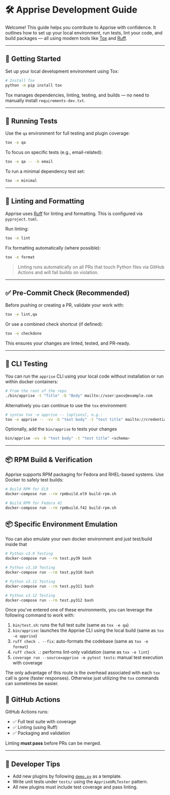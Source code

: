 # 🛠️ Apprise Development Guide

Welcome! This guide helps you contribute to Apprise with confidence. It outlines
how to set up your local environment, run tests, lint your code, and build 
packages — all using modern tools like [Tox](https://tox.readthedocs.io/) and 
[Ruff](https://docs.astral.sh/ruff/).

---

## 🚀 Getting Started

Set up your local development environment using Tox:

```bash
# Install Tox
python -m pip install tox
```

Tox manages dependencies, linting, testing, and builds — no need to manually 
install `requirements-dev.txt`.

---

## 🧪 Running Tests

Use the `qa` environment for full testing and plugin coverage:

```bash
tox -e qa
```

To focus on specific tests (e.g., email-related):

```bash
tox -e qa -- -k email
```

To run a minimal dependency test set:

```bash
tox -e minimal
```

---

## 🧹 Linting and Formatting

Apprise uses [Ruff](https://docs.astral.sh/ruff/) for linting and formatting.
This is configured via `pyproject.toml`.

Run linting:

```bash
tox -e lint
```

Fix formatting automatically (where possible):

```bash
tox -e format
```

> Linting runs automatically on all PRs that touch Python files via GitHub 
> Actions and will fail builds on violation.

---

## ✅ Pre-Commit Check (Recommended)

Before pushing or creating a PR, validate your work with:

```bash
tox -e lint,qa
```

Or use a combined check shortcut (if defined):

```bash
tox -e checkdone
```

This ensures your changes are linted, tested, and PR-ready.

---

## 📨 CLI Testing

You can run the `apprise` CLI using your local code without installation or run within docker containers:

```bash
# From the root of the repo
./bin/apprise -t "Title" -b "Body" mailto://user:pass@example.com
```

Alternatively you can continue to use the `tox` environment:


```bash
# syntax tox -e apprise -- [options], e.g.:
tox -e apprise -- -vv -b "test body" -t "test title" mailto://credentials
```

Optionally, add the `bin/apprise` to tests your changes

```bash
bin/apprise -vv -b "test body" -t "test title" <schema>
```

---

## 📦 RPM Build & Verification

Apprise supports RPM packaging for Fedora and RHEL-based systems. Use Docker 
to safely test builds:

```bash
# Build RPM for EL9
docker-compose run --rm rpmbuild.el9 build-rpm.sh

# Build RPM for Fedora 42
docker-compose run --rm rpmbuild.f42 build-rpm.sh
```

## 📦 Specific Environment Emulation

You can also emulate your own docker environment and just test/build inside that
```bash
# Python v3.9 Testing
docker-compose run --rm test.py39 bash

# Python v3.10 Testing
docker-compose run --rm test.py310 bash

# Python v3.11 Testing
docker-compose run --rm test.py311 bash

# Python v3.12 Testing
docker-compose run --rm test.py312 bash
```
Once you've entered one of these environments, you can leverage the following command to work with:

1. `bin/test.sh`: runs the full test suite (same as `tox -e qa`)
1. `bin/apprise`: launches the Apprise CLI using the local build (same as `tox -e apprise`)
1. `ruff check . --fix`: auto-formats the codebase (same as `tox -e format`)
1. `ruff check .`: performs lint-only validation (same as `tox -e lint`)
1. `coverage run --source=apprise -m pytest tests`: manual test execution with coverage

The only advantage of this route is the overhead associated with each `tox` call is gone (faster responses).  Otherwise just utilizing the `tox` commands can sometimes be easier.

## 🧪 GitHub Actions

GitHub Actions runs:
- ✅ Full test suite with coverage
- ✅ Linting (using Ruff)
- ✅ Packaging and validation

Linting **must pass** before PRs can be merged.

---

## 🧠 Developer Tips

- Add new plugins by following [`demo.py`](https://github.com/caronc/apprise/blob/master/apprise/plugins/demo.py) as a template.
- Write unit tests under `tests/` using the `AppriseURLTester` pattern.
- All new plugins must include test coverage and pass linting.
